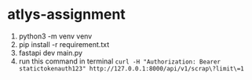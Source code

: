 # atlys-assignment

1. python3 -m venv venv
2. pip install -r requirement.txt
3. fastapi dev main.py
4. run this command in terminal ```curl -H "Authorization: Bearer statictokenauth123" http://127.0.0.1:8000/api/v1/scrap\?limit\=1```